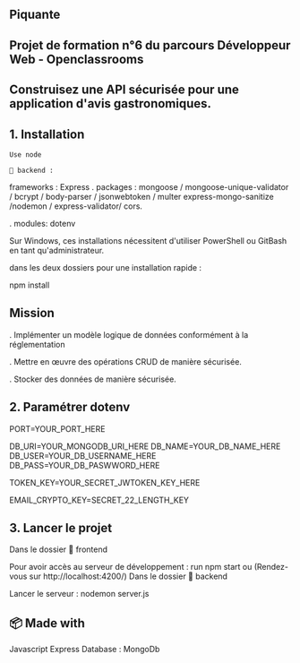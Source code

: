 ##  Piquante
##  Projet de formation n°6 du parcours Développeur Web - Openclassrooms
##  Construisez une API sécurisée pour une application d'avis gastronomiques.

##  1. Installation
    Use node 
    
    📁 backend :

frameworks : Express
. packages : mongoose / mongoose-unique-validator / bcrypt / body-parser / jsonwebtoken / multer express-mongo-sanitize /nodemon / express-validator/ cors.

. modules: dotenv 

  Sur Windows, ces installations nécessitent d'utiliser PowerShell ou GitBash en tant qu'administrateur.

dans les deux dossiers pour une installation rapide : 

npm install



## Mission

. Implémenter un modèle logique de données conformément à la réglementation

. Mettre en œuvre des opérations CRUD de manière sécurisée.

. Stocker des données de manière sécurisée.


## 2. Paramétrer dotenv

PORT=YOUR_PORT_HERE

DB_URI=YOUR_MONGODB_URI_HERE
DB_NAME=YOUR_DB_NAME_HERE
DB_USER=YOUR_DB_USERNAME_HERE
DB_PASS=YOUR_DB_PASWWORD_HERE

TOKEN_KEY=YOUR_SECRET_JWTOKEN_KEY_HERE

EMAIL_CRYPTO_KEY=SECRET_22_LENGTH_KEY

## 3. Lancer le projet
Dans le dossier 📁 frontend

Pour avoir accès au serveur de développement : run npm start ou  (Rendez-vous sur http://localhost:4200/)
Dans le dossier 📁 backend

Lancer le serveur : nodemon server.js

## 📦 Made with
Javascript
Express
Database : MongoDb

